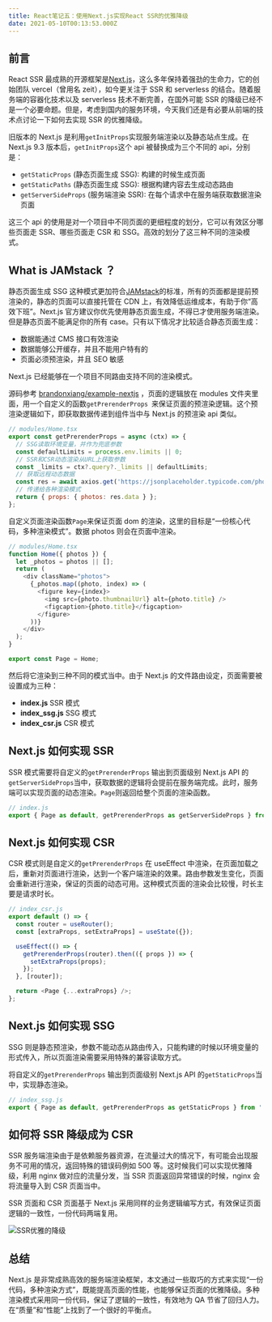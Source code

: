 ```yaml
---
title: React笔记五：使用Next.js实现React SSR的优雅降级
date: 2021-05-10T00:13:53.000Z
---
```


## 前言

React SSR 最成熟的开源框架是[Next.js](https://github.com/vercel/next.js)，这么多年保持着强劲的生命力，它的创始团队 vercel（曾用名 zeit），如今更关注于 SSR 和 serverless 的结合。随着服务端的容器化技术以及 serverless 技术不断完善，在国外可能 SSR 的降级已经不是一个必要命题。但是，考虑到国内的服务环境，今天我们还是有必要从前端的技术点讨论一下如何去实现 SSR 的优雅降级。

旧版本的 Next.js 是利用`getInitProps`实现服务端渲染以及静态站点生成。在 Next.js 9.3 版本后，`getInitProps`这个 api 被替换成为三个不同的 api，分别是：

- `getStaticProps` (静态页面生成 SSG): 构建的时候生成页面
- `getStaticPaths` (静态页面生成 SSG): 根据构建内容去生成动态路由
- `getServerSideProps` (服务端渲染 SSR): 在每个请求中在服务端获取数据渲染页面

这三个 api 的使用是对一个项目中不同页面的更细程度的划分，它可以有效区分哪些页面走 SSR、哪些页面走 CSR 和 SSG。高效的划分了这三种不同的渲染模式。

## What is JAMstack ？

静态页面生成 SSG 这种模式更加符合[JAMstack](https://jamstack.org/)的标准，所有的页面都是提前预渲染的，静态的页面可以直接托管在 CDN 上，有效降低运维成本，有助于你“高效下班”。Next.js 官方建议你优先使用静态页面生成，不得已才使用服务端渲染。但是静态页面不能满足你的所有 case。只有以下情况才比较适合静态页面生成：

- 数据能通过 CMS 接口有效渲染
- 数据能够公开缓存，并且不能用户特有的
- 页面必须预渲染，并且 SEO 敏感

Next.js 已经能够在一个项目不同路由支持不同的渲染模式。

源码参考 [brandonxiang/example-nextjs](https://github.com/brandonxiang/example-nextjs) ，页面的逻辑放在 modules 文件夹里面，用一个自定义的函数`getPrerenderProps `来保证页面的预渲染逻辑。这个预渲染逻辑如下，即获取数据传递到组件当中与 Next.js 的预渲染 api 类似。

```javascript
// modules/Home.tsx
export const getPrerenderProps = async (ctx) => {
  // SSG读取环境变量，并作为兜底参数
  const defaultLimits = process.env.limits || 0;
  // SSR和CSR动态渲染从URL上获取参数
  const _limits = ctx?.query?._limits || defaultLimits;
  // 获取远程动态数据
  const res = await axios.get('https://jsonplaceholder.typicode.com/photos?_limit=' + _limits);
  // 传递给各种渲染模式
  return { props: { photos: res.data } };
};
```

自定义页面渲染函数`Page`来保证页面 dom 的渲染，这里的目标是“一份核心代码，多种渲染模式”。数据 photos 则会在页面中渲染。

```javascript
// modules/Home.tsx
function Home({ photos }) {
  let _photos = photos || [];
  return (
    <div className="photos">
      {_photos.map((photo, index) => (
        <figure key={index}>
          <img src={photo.thumbnailUrl} alt={photo.title} />
          <figcaption>{photo.title}</figcaption>
        </figure>
      ))}
    </div>
  );
}

export const Page = Home;
```

然后将它渲染到三种不同的模式当中。由于 Next.js 的文件路由设定，页面需要被设置成为三种：

- **index.js** SSR 模式
- **index_ssg.js** SSG 模式
- **index_csr.js** CSR 模式

## Next.js 如何实现 SSR

SSR 模式需要将自定义的`getPrerenderProps` 输出到页面级别 Next.js API 的`getServerSideProps`当中，获取数据的逻辑将会提前在服务端完成。此时，服务端可以实现页面的动态渲染。`Page`则返回给整个页面的渲染函数。

```javascript
// index.js
export { Page as default, getPrerenderProps as getServerSideProps } from '../modules/Home';
```

## Next.js 如何实现 CSR

CSR 模式则是自定义的`getPrerenderProps` 在 useEffect 中渲染，在页面加载之后，重新对页面进行渲染，达到一个客户端渲染的效果。路由参数发生变化，页面会重新进行渲染，保证的页面的动态可用。这种模式页面的渲染会比较慢，时长主要是请求时长。

```javascript
// index_csr.js
export default () => {
  const router = useRouter();
  const [extraProps, setExtraProps] = useState({});

  useEffect(() => {
    getPrerenderProps(router).then(({ props }) => {
      setExtraProps(props);
    });
  }, [router]);

  return <Page {...extraProps} />;
};
```

## Next.js 如何实现 SSG

SSG 则是静态预渲染，参数不能动态从路由传入，只能构建的时候以环境变量的形式传入，所以页面渲染需要采用特殊的兼容读取方式。

将自定义的`getPrerenderProps` 输出到页面级别 Next.js API 的`getStaticProps`当中，实现静态渲染。

```js
// index_ssg.js
export { Page as default, getPrerenderProps as getStaticProps } from '../modules/Home';
```

## 如何将 SSR 降级成为 CSR

SSR 服务端渲染由于是依赖服务器资源，在流量过大的情况下，有可能会出现服务不可用的情况，返回特殊的错误码例如 500 等。这时候我们可以实现优雅降级，利用 nginx 做对应的流量分发，当 SSR 页面返回异常错误的时候，nginx 会将流量导入到 CSR 页面当中。

SSR 页面和 CSR 页面基于 Next.js 采用同样的业务逻辑编写方式，有效保证页面逻辑的一致性，一份代码两端复用。

![SSR优雅的降级](https://brandonxiang.vercel.app/img/next-fallback.png)

## 总结

Next.js 是非常成熟高效的服务端渲染框架，本文通过一些取巧的方式来实现“一份代码，多种渲染方式”，既能提高页面的性能，也能够保证页面的优雅降级。多种渲染模式采用同一份代码，保证了逻辑的一致性，有效地为 QA 节省了回归人力。在“质量”和“性能”上找到了一个很好的平衡点。
